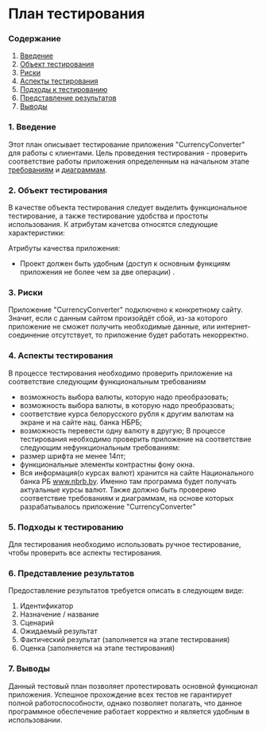 # План тестирования

### Содержание
  1. [Введение](#1)
  2. [Объект тестирования](#2)
  3. [Риски](#3)
  4. [Аспекты тестирования](#4)
  5. [Подходы к тестированию](#5)<br>
  6. [Представление результатов](#6)
  7. [Выводы](#7)

<a name="1"></a>
### 1. Введение

Этот план описывает тестирование приложения "CurrencyConverter" для работы с клиентами.
Цель проведения тестирования - проверить соответствие работы приложения определенным на начальном этапе [требованиям](https://github.com/Vanya112/CurrencyConverter/blob/master/Documentation/SRS-ru.md) и [диаграммам](https://github.com/Vanya112/CurrencyConverter/tree/master/Documentation/Diagrams).

<a name="2"></a>
### 2. Объект тестирования

В качестве объекта тестирования следует выделить функциональное тестирование, а также тестирование удобства и простоты использования. К атрибутам качетсва относятся следующие характеристики: 

Атрибуты качества приложения:

* Проект должен быть удобным (доступ к основным функциям приложения не более чем за две операции) .

<a name="3"></a>
### 3. Риски

Приложение "CurrencyConverter" подключено к конкретному сайту. Значит, если с данным сайтом произойдёт сбой, из-за которого приложение не сможет получить необходимые данные, или интернет-соединение отсутствует, то приложение будет работать некорректно.

<a name="4"></a>
### 4. Аспекты тестирования

В процессе тестирования необходимо проверить приложение на соответствие следующим функциональным требованиям
* возможность выбора валюты, которую надо преобразовать;
* возможность выбора валюты, в которую надо преобразовать;
* соответствие курса белорусского рубля к другим валютам на экране и на сайте нац. банка НБРБ;
* возможность перевести одну валюту в другую;
В процессе тестирования необходимо проверить приложение на соответствие следующим нефункциональным требованиям:
* размер шрифта не менее 14пт;
* функциональные элементы контрастны фону окна.
* Вся информация(о курсах валют) хранится на сайте Национального банка РБ www.nbrb.by. Именно там программа будет получать актуальные курсы валют.
Также должно быть проверено соответствие требованиям и диаграммам, на основе которых разрабатывалось приложение "CurrencyConverter"

<a name="5"></a>
### 5. Подходы к тестированию

Для тестирования необходимо использовать ручное тестирование, чтобы проверить все аспекты тестирования.

<a name="6"></a>
### 6. Представление результатов

Предоставление результатов требуется описать в следующем виде:

1. Идентификатор
2. Назначение / название
3. Сценарий
4. Ожидаемый результат
5. Фактический результат (заполняется на этапе тестирования)
6. Оценка (заполняется на этапе тестирования)

<a name="7"></a>
### 7. Выводы
Данный тестовый план позволяет протестировать основной функционал приложения. Успешное прохождение всех тестов не гарантирует полной работоспособности, однако позволяет полагать, что данное программное обеспечение работает корректно и является удобным в использовании.
